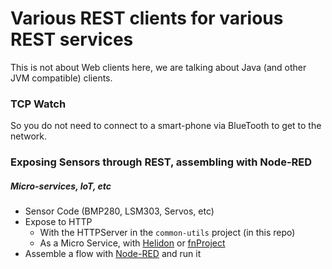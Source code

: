 # Various REST clients for various REST services
This is not about Web clients here, we are talking about Java (and other JVM compatible) clients.

### TCP Watch
So you do not need to connect to a smart-phone via BlueTooth to get to the network.

### Exposing Sensors through REST, assembling with Node-RED
##### Micro-services, IoT, etc
- Sensor Code (BMP280, LSM303, Servos, etc)
- Expose to HTTP
    - With the HTTPServer in the `common-utils` project (in this repo)
    - As a Micro Service, with [Helidon](https://helidon.io) or [fnProject](http://fnproject.io)
- Assemble a flow with [Node-RED](https://nodered.org/) and run it

